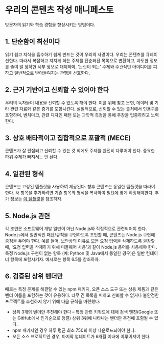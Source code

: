 # 우리의 콘텐츠 작성 매니페스토

방문자의 읽기와 학습 경험을 향상시키는 방법이다.

## 1. 단순함이 최선이다

읽기 쉽고 지식을 흡수하기 쉽게 만드는 것이 우리의 사명이다. 우리는 콘텐츠를 큐레이션한다. 따라서 복잡하고 지치게 하는 주제를 단순화된 목록으로 변환하고, 과도한 정보를 줄여 덜 정확한 세부 정보로 대체하며, ‘논란이 되는’ 주제와 주관적인 아이디어를 피하고 일반적으로 받아들여지는 관행을 선호한다.

## 2. 근거 기반이고 신뢰할 수 있어야 한다

우리의 독자들이 내용을 신뢰할 수 있도록 해야 한다. 이를 위해 참고 문헌, 데이터 및 기타 관련 자료와 같은 증거를 포함시킨다. 실질적으로, 신뢰할 수 있는 출처에서 인용구를 포함하며, 벤치마크, 관련 디자인 패턴 또는 과학적 측정을 통해 주장을 입증하려고 노력한다.

## 3. 상호 배타적이고 집합적으로 포괄적 (MECE)

콘텐츠가 잘 편집되고 신뢰할 수 있는 것 외에도 주제를 완전히 다루어야 한다. 중요한 하위 주제가 빠져서는 안 된다.

## 4. 일관된 형식

콘텐츠는 고정된 템플릿을 사용하여 제공된다. 향후 콘텐츠는 동일한 템플릿을 따라야 한다. 새 항목을 추가하려면 기존 항목의 형식을 복사하여 필요에 맞게 확장해야한다. 추가 정보는 [이 템플릿](../sections/template.md)을 참조하자.

## 5. Node.js 관련

각 조언은 소프트웨어 개발 일반이 아닌 Node.js와 직접적으로 관련되어야 한다. Node.js에서 일반적인 패턴/규칙을 구현하도록 조언할 때, 콘텐츠는 Node.js 구현에 중점을 두어야 한다. 예를 들어, 보안상의 이유로 모든 요청 입력을 삭제하도록 권장할 때, '요청 입력을 삭제하기 위해 미들웨어 사용'과 같이 Node.js 용어를 사용해야 한다. 특정 Node.js 구현이 없는 항목 (예: Python 및 Java에서 동일한 경우)은 일반 컨테이너 항목에 포함시키자. 예시로는 항목 6.5를 참조하자.

## 6. 검증된 상위 벤더만

때로는 특정 문제를 해결할 수 있는 npm 패키지, 오픈 소스 도구 또는 상용 제품과 같은 벤더 이름을 포함하는 것이 유용하다. 너무 긴 목록을 피하고 신뢰할 수 없거나 불안정한 프로젝트를 추천하지 않기 위해 다음 규칙을 마련했다:

- 상위 3개의 벤더만 추천해야 한다 – 특정 관련 키워드에 대해 검색 엔진(Google 또는 GitHub에서 인기순으로 정렬) 상위 3위에 나타나는 벤더만 추천에 포함될 수 있다.
- npm 패키지인 경우 하루 평균 최소 750회 이상 다운로드되어야 한다.
- 오픈 소스 프로젝트인 경우, 마지막 업데이트가 6개월 이내에 이루어져야 한다.
